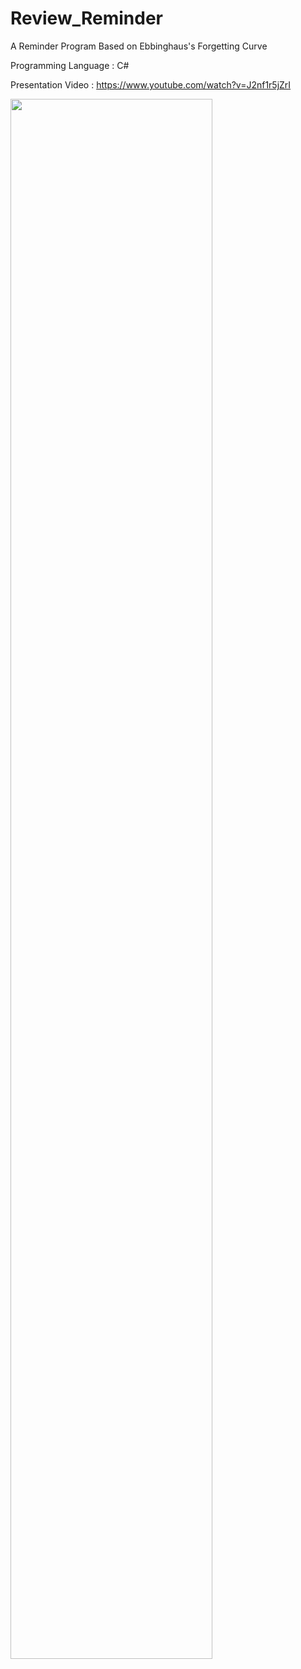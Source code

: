 # Review_Reminder
A Reminder Program Based on Ebbinghaus's Forgetting Curve

Programming Language : C#

Presentation Video : https://www.youtube.com/watch?v=J2nf1r5jZrI

<img width="80%" src="https://user-images.githubusercontent.com/77545063/200372054-6df80817-3803-490b-a90c-acad5536a976.png"/>
